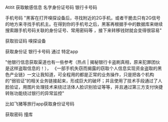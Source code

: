 Atitit 获取敏感信息 名字身份证号码 银行卡号码


手机号码 
"黑客在打开嗅探设备后，寻找附近的2G手机，或者干脆去只有2G信号的地方来寻找手机机主。在得到你的手机号之后，黑客再根据手中的数据库来继续搜索跟手机号码关联的身份证号、常用密码等 ，接下来转移钱财就会变得很容易"

获取验证码 嗅探设备

获取身份证 银行卡号码 通过 特定app

"他银行信息获取渠道也有一些参考（热点 | 揭秘银行卡盗刷真相，原来犯罪团伙是这样盗取信息的！）， 《一部手机失窃而揭露的窃取个人信息实现资金盗取的黑色产业链》一文让我知道，可全程用的都是正常的业务操作，只是把各个机构的“弱验证”的相关业务链接起来，形成巨大的破坏；并且使用了技术手段通过了人脸验证，用图片处理技术来绕过活体人脸识别验证等等，并且通过第三方支付快捷转账功能绕过银行的异常监控"

比如飞猪等旅行app获取身份证号码

获取密码 撞库
